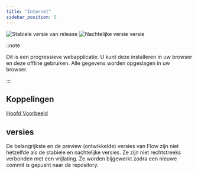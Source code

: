 ```yaml
---
title: "Internet"
sidebar_position: 5
---
```


![Stabiele versie van release](https://img.shields.io/badge/dynamic/yaml?color=c4840d&label=Stable&query=%24.version&url=https%3A%2F%2Fraw.githubusercontent.com%2FLinwoodDev%2FFlow%2Fstable%2Fapp%2Fpubspec.yaml&style=for-the-badge) ![Nachtelijke versie versie](https://img.shields.io/badge/dynamic/yaml?color=f7d28c&label=Nightly&query=%24.version&url=https%3A%2F%2Fraw.githubusercontent.com%2FLinwoodDev%2FFlow%2Fnightly%2Fapp%2Fpubspec.yaml&style=for-the-badge)

::note

Dit is een progressieve webapplicatie. U kunt deze installeren in uw browser en deze offline gebruiken. Alle gegevens worden opgeslagen in uw browser.

:::


## Koppelingen

<div className="row margin-bottom--lg padding--sm">
<a className="button button--outline button--info button--lg margin--sm" href="https://flow.linwood.dev">
  Hoofd
</a>
<a className="button button--outline button--danger button--lg margin--sm" href="https://preview.flow.linwood.dev">
  Voorbeeld
</a>
</div>

## versies

De belangrijkste en de preview (ontwikkelde) versies van Flow zijn niet hetzelfde als de stabiele en nachtelijke versies. Ze zijn niet rechtstreeks verbonden met een vrijlating. Ze worden bijgewerkt zodra een nieuwe commit is gepusht naar de repository.
